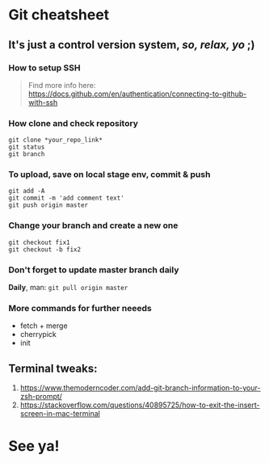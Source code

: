 # Git cheatsheet

## It's just a control version system, *so, relax, yo* ;)

### How to setup SSH
> Find more info here:
> https://docs.github.com/en/authentication/connecting-to-github-with-ssh

### How clone and check repository
```
git clone *your_repo_link*
git status
git branch
```

### To upload, save on local stage env, commit & push
```
git add -A
git commit -m 'add comment text'
git push origin master
```

### Change your branch and create a new one
```
git checkout fix1
git checkout -b fix2
```

### Don't forget to update master branch daily 
**Daily**, man: `git pull origin master`

### More commands for further neeeds
* fetch + merge
* cherrypick 
* init

## Terminal tweaks:

1. https://www.themoderncoder.com/add-git-branch-information-to-your-zsh-prompt/
1. https://stackoverflow.com/questions/40895725/how-to-exit-the-insert-screen-in-mac-terminal

# See ya!
